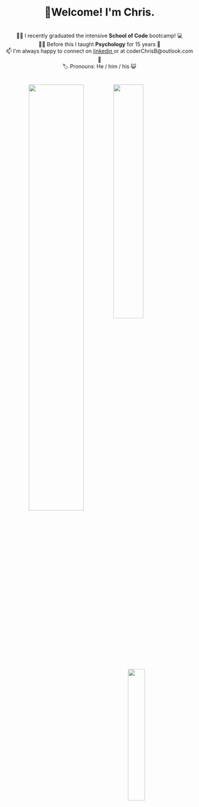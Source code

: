 <h1 align= "center"> 👋Welcome! I'm Chris.</h1>
<br>

<div align="center">
👨‍🎓 I recently graduated the intensive <strong>School of Code</strong> bootcamp! 💻  
  </div>
<div align="center">
👨‍🏫 Before this I taught <strong>Psychology</strong> for 15 years 🧠 
  </div>
  <div align="center">
📫 I'm always happy to connect on <a href="https://www.linkedin.com/in/coderchrisb/"> linkedin </a> or at coderChrisB@outlook.com 📧  
    <div align="center">
🏷️ Pronouns: He / him / his 😺 
</div>

<br>
<br>



<img align ="left" width = "54%" src="https://github-readme-stats-chi-gilt.vercel.app/api?username=CoderMrB&show_icons=true&theme=radical"/>
<a align = 'left' href = "https://www.codewars.com/users/covchris"><img width="40%" src="https://github.r2v.ch/codewars?user=covchris&top_languages=true&hide_clan=true" width="300"></a>

<img align= 'left' width = '30%' src="https://github-readme-stats-chi-gilt.vercel.app/api/top-langs/?username=CoderMrB"/>




